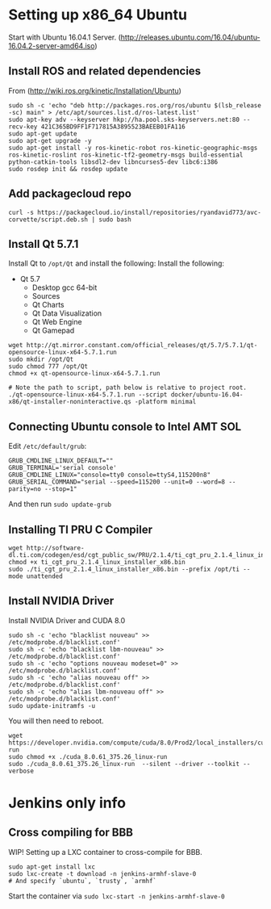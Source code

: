 # Setting up x86_64 Ubuntu
Start with Ubuntu 16.04.1 Server. (http://releases.ubuntu.com/16.04/ubuntu-16.04.2-server-amd64.iso)

## Install ROS and related dependencies
From (http://wiki.ros.org/kinetic/Installation/Ubuntu)
```
sudo sh -c 'echo "deb http://packages.ros.org/ros/ubuntu $(lsb_release -sc) main" > /etc/apt/sources.list.d/ros-latest.list'
sudo apt-key adv --keyserver hkp://ha.pool.sks-keyservers.net:80 --recv-key 421C365BD9FF1F717815A3895523BAEEB01FA116
sudo apt-get update
sudo apt-get upgrade -y
sudo apt-get install -y ros-kinetic-robot ros-kinetic-geographic-msgs ros-kinetic-roslint ros-kinetic-tf2-geometry-msgs build-essential python-catkin-tools libsdl2-dev libncurses5-dev libc6:i386
sudo rosdep init && rosdep update
```

## Add packagecloud repo
```
curl -s https://packagecloud.io/install/repositories/ryandavid773/avc-corvette/script.deb.sh | sudo bash
```

## Install Qt 5.7.1
Install Qt to `/opt/Qt` and install the following:
Install the following:
 - Qt 5.7
     + Desktop gcc 64-bit
     + Sources
     + Qt Charts
     + Qt Data Visualization
     + Qt Web Engine
     + Qt Gamepad

```
wget http://qt.mirror.constant.com/official_releases/qt/5.7/5.7.1/qt-opensource-linux-x64-5.7.1.run
sudo mkdir /opt/Qt
sudo chmod 777 /opt/Qt
chmod +x qt-opensource-linux-x64-5.7.1.run 

# Note the path to script, path below is relative to project root.
./qt-opensource-linux-x64-5.7.1.run --script docker/ubuntu-16.04-x86/qt-installer-noninteractive.qs -platform minimal
```


## Connecting Ubuntu console to Intel AMT SOL
Edit `/etc/default/grub`:
```
GRUB_CMDLINE_LINUX_DEFAULT=""
GRUB_TERMINAL='serial console'
GRUB_CMDLINE_LINUX="console=tty0 console=ttyS4,115200n8"
GRUB_SERIAL_COMMAND="serial --speed=115200 --unit=0 --word=8 --parity=no --stop=1"
```

And then run `sudo update-grub`

## Installing TI PRU C Compiler
```
wget http://software-dl.ti.com/codegen/esd/cgt_public_sw/PRU/2.1.4/ti_cgt_pru_2.1.4_linux_installer_x86.bin
chmod +x ti_cgt_pru_2.1.4_linux_installer_x86.bin
sudo ./ti_cgt_pru_2.1.4_linux_installer_x86.bin --prefix /opt/ti --mode unattended
```

## Install NVIDIA Driver

Install NVIDIA Driver and CUDA 8.0
```
sudo sh -c 'echo "blacklist nouveau" >> /etc/modprobe.d/blacklist.conf'
sudo sh -c 'echo "blacklist lbm-nouveau" >> /etc/modprobe.d/blacklist.conf'
sudo sh -c 'echo "options nouveau modeset=0" >> /etc/modprobe.d/blacklist.conf'
sudo sh -c 'echo "alias nouveau off" >> /etc/modprobe.d/blacklist.conf'
sudo sh -c 'echo "alias lbm-nouveau off" >> /etc/modprobe.d/blacklist.conf'
sudo update-initramfs -u
```
You will then need to reboot.

```
wget https://developer.nvidia.com/compute/cuda/8.0/Prod2/local_installers/cuda_8.0.61_375.26_linux-run
sudo chmod +x ./cuda_8.0.61_375.26_linux-run
sudo ./cuda_8.0.61_375.26_linux-run  --silent --driver --toolkit --verbose
```

# Jenkins only info
## Cross compiling for BBB
WIP! Setting up a LXC container to cross-compile for BBB.
```
sudo apt-get install lxc
sudo lxc-create -t download -n jenkins-armhf-slave-0
# And specify `ubuntu`, `trusty`, `armhf`
```

Start the container via `sudo lxc-start -n jenkins-armhf-slave-0`
